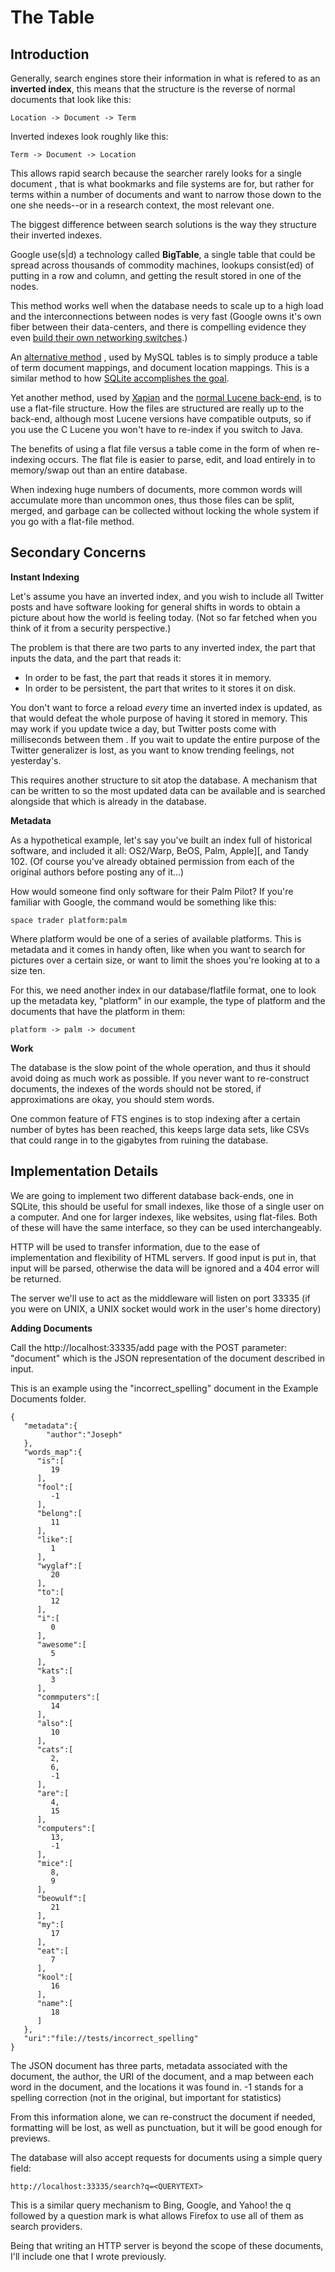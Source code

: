 The Table
=========

Introduction
------------

Generally, search engines store their information in what is refered to as an 
**inverted index**, this means that the structure is the reverse of normal documents
that look like this:

	Location -> Document -> Term
	
Inverted indexes look roughly like this:

	Term -> Document -> Location

This allows rapid search because the searcher rarely looks for a single document
, that is what bookmarks and file systems are for, but rather for terms within a
number of documents and want to narrow those down to the one she needs--or in a
research context, the most relevant one.

The biggest difference between search solutions is the way they structure their
inverted indexes.

Google use(s|d) a technology called **BigTable**, a single table that could be 
spread across thousands of commodity machines, lookups consist(ed) of putting in
a row and column, and getting the result stored in one of the nodes.

This method works well when the database needs to scale up to a high load and 
the interconnections between nodes is very fast (Google owns it's own fiber
between their data-centers, and there is compelling evidence they even 
[build their own networking switches](http://www.wired.com/wiredenterprise/2012/09/pluto-switch/).)

An [alternative method](http://dev.mysql.com/doc/refman/5.0/en/fulltext-search.html)
, used by MySQL tables is to simply produce a table of term document mappings, 
and document location mappings. This is a similar method to how 
[SQLite accomplishes the goal](http://www.sqlite.org/fts3.html).

Yet another method, used by [Xapian](http://xapian.org/) and the 
[normal Lucene back-end](http://lucene.apache.org/core/old_versioned_docs/versions/3_0_3/fileformats.html), 
is to use a flat-file structure. How the files are structured are really up to
the back-end, although most Lucene versions have compatible outputs, so if you
use the C Lucene you won't have to re-index if you switch to Java.

The benefits of using a flat file versus a table come in the form of when 
re-indexing occurs. The flat file is easier to parse, edit, and load entirely
in to memory/swap out than an entire database.

When indexing huge numbers of documents, more common words will accumulate more
than uncommon ones, thus those files can be split, merged, and garbage can be
collected without locking the whole system if you go with a flat-file method.

Secondary Concerns
------------------

**Instant Indexing**

Let's assume you have an inverted index, and you wish to include all Twitter 
posts and have software looking for general shifts in words to obtain a picture
about how the world is feeling today. (Not so far fetched when you think of it
from a security perspective.)

The problem is that there are two parts to any inverted index, the part that
inputs the data, and the part that reads it:

* In order to be fast, the part that reads it stores it in memory.
* In order to be persistent, the part that writes to it stores it on disk.

You don't want to force a reload *every* time an inverted index is updated, as
that would defeat the whole purpose of having it stored in memory. This may work
if you update twice a day, but Twitter posts come with milliseconds between them
. If you wait to update the entire purpose of the Twitter generalizer is lost, 
as you want to know trending feelings, not yesterday's.

This requires another structure to sit atop the database. A mechanism that can
be written to so the most updated data can be available and is searched
alongside that which is already in the database.


**Metadata**

As a hypothetical example, let's say you've built an index full of historical
software, and included it all: OS2/Warp, BeOS, Palm, Apple][, and Tandy 102. (Of
course you've already obtained permission from each of the original authors 
before posting any of it...)

How would someone find only software for their Palm Pilot? If you're familiar
with Google, the command would be something like this:

	space trader platform:palm
	
Where platform would be one of a series of available platforms. This is metadata
and it comes in handy often, like when you want to search for pictures over a
certain size, or want to limit the shoes you're looking at to a size ten.

For this, we need another index in our database/flatfile format, one to look up
the metadata key, "platform" in our example, the type of platform and the
documents that have the platform in them:

	platform -> palm -> document

**Work**

The database is the slow point of the whole operation, and thus it should avoid
doing as much work as possible. If you never want to re-construct documents, 
the indexes of the words should not be stored, if approximations are okay, you
should stem words.

One common feature of FTS engines is to stop indexing after a certain number of
bytes has been reached, this keeps large data sets, like CSVs that could range
in to the gigabytes from ruining the database.

Implementation Details
----------------------

We are going to implement two different database back-ends, one in SQLite, this
should be useful for small indexes, like those of a single user on a computer.
And one for larger indexes, like websites, using flat-files. Both of these will
have the same interface, so they can be used interchangeably.

HTTP will be used to transfer information, due to the ease of implementation and
flexibility of HTML servers. If good input is put in, that input will be parsed,
otherwise the data will be ignored and a 404 error will be returned.

The server we'll use to act as the middleware will listen on port 33335 (if you
were on UNIX, a UNIX socket would work in the user's home directory)

**Adding Documents**

Call the http://localhost:33335/add page with the POST parameter: "document" 
which is the JSON representation of the document described in input.

This is an example using the "incorrect_spelling" document in the Example 
Documents folder.

	{
	   "metadata":{
			"author":"Joseph"
	   },
	   "words_map":{
		  "is":[
		     19
		  ],
		  "fool":[
		     -1
		  ],
		  "belong":[
		     11
		  ],
		  "like":[
		     1
		  ],
		  "wyglaf":[
		     20
		  ],
		  "to":[
		     12
		  ],
		  "i":[
		     0
		  ],
		  "awesome":[
		     5
		  ],
		  "kats":[
		     3
		  ],
		  "commputers":[
		     14
		  ],
		  "also":[
		     10
		  ],
		  "cats":[
		     2,
		     6,
		     -1
		  ],
		  "are":[
		     4,
		     15
		  ],
		  "computers":[
		     13,
		     -1
		  ],
		  "mice":[
		     8,
		     9
		  ],
		  "beowulf":[
		     21
		  ],
		  "my":[
		     17
		  ],
		  "eat":[
		     7
		  ],
		  "kool":[
		     16
		  ],
		  "name":[
		     18
		  ]
	   },
	   "uri":"file://tests/incorrect_spelling"
	}
	
The JSON document has three parts, metadata associated with the document, the 
author, the URI of the document, and a map between each word in the document, and
the locations it was found in. -1 stands for a spelling correction (not in the 
original, but important for statistics)

From this information alone, we can re-construct the document if needed, 
formatting will be lost, as well as punctuation, but it will be good enough for 
previews.

The database will also accept requests for documents using a simple query field:

	http://localhost:33335/search?q=<QUERYTEXT>
	
This is a similar query mechanism to Bing, Google, and Yahoo! the q followed by
a question mark is what allows Firefox to use all of them as search providers.

Being that writing an HTTP server is beyond the scope of these documents, I'll
include one that I wrote previously.
